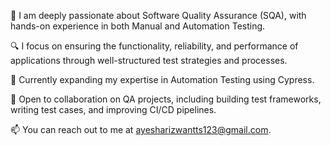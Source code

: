 👀 I am deeply passionate about Software Quality Assurance (SQA), with hands-on experience in both Manual and Automation Testing.

🔍 I focus on ensuring the functionality, reliability, and performance of applications through well-structured test strategies and processes.

🤖 Currently expanding my expertise in Automation Testing using Cypress.

💬 Open to collaboration on QA projects, including building test frameworks, writing test cases, and improving CI/CD pipelines.

📫 You can reach out to me at ayesharizwantts123@gmail.com.
<!---
AyeshaRizwan543/AyeshaRizwan543 is a ✨ special ✨ repository because its `README.md` (this file) appears on your GitHub profile.
You can click the Preview link to take a look at your changes.
--->

